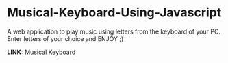 # Musical-Keyboard-Using-Javascript
A web application to play music using letters from the keyboard of your PC. Enter letters of your choice and ENJOY  ;)

**LINK:** [Musical Keyboard](https://disha2sinha.github.io/Musical-Keyboard/loader.html)
